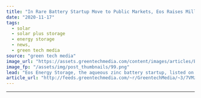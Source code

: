 ```yaml
---
title: "In Rare Battery Startup Move to Public Markets, Eos Raises Millions From Listing on Nasdaq"
date: "2020-11-17"
tags: 
  - solar
  - solar plus storage 
  - energy storage
  - news,
  - green tech media
source: "green tech media"
image_url: "https://assets.greentechmedia.com/content/images/articles/Eos_Nasdaq_listing_XL.jpg"
image_fp: "/assets/img/post_thumbnails/99.png"
lead: "Eos Energy Storage, the aqueous zinc battery startup, listed on the Nasdaq stock exchange Tuesday after CEO Joe Mastrangelo virtually rang the opening bell. The 12-year-old company now goes by the name Eos Energy Enterprise, Inc. and trades under the ..."
article_url: "http://feeds.greentechmedia.com/~r/GreentechMedia/~3/7VMzThJ2OiA/eos-lists-on-nasdaq-in-rare-battery-startup-move-to-public-markets"
---
```


---
